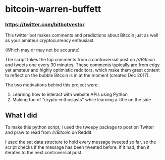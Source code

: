 # bitcoin-warren-buffett

### https://twitter.com/bitbotvestor

This twitter bot makes comments and predictions about Bitcoin just as well as your amateur cryptocurrency enthusiast.

(Which may or may not be accurate)

The script takes the top comments from a controversial post on */r/Bitcoin* and tweets one every 30 minutes. These comments typically are from edgy yet amateur and highly optimistic redditors, which make them great content to reflect on the bubble Bitcoin is in at the moment (created Dec 2017).

The two motivations behind this project were:

1. Learning how to interact with website APIs using Python
2. Making fun of "crypto enthusiasts" while learning a little on the side

## What I did

To make this python script, I used the tweepy package to post on Twitter and praw to read from */r/Bitcoin* on Reddit.

I used the set data structure to hold every message tweeted so far, so the script checks if the message has been tweeted before. If it had, then it iterates to the next controversial post.

